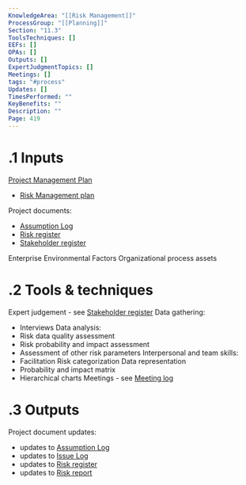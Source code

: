 ```yaml
---
KnowledgeArea: "[[Risk Management]]"
ProcessGroup: "[[Planning]]"
Section: "11.3"
ToolsTechniques: []
EEFs: []
OPAs: []
Outputs: []
ExpertJudgmentTopics: []
Meetings: []
tags: "#process"
Updates: []
TimesPerformed: ""
KeyBenefits: ""
Description: ""
Page: 419
---
```

# .1 Inputs

[Project Management Plan](Project%20Management%20Plan.md)
* [Risk Management plan](Risk%20Management%20plan.md)

Project documents:
* [Assumption Log](Assumption%20Log.md)
* [Risk register](Risk%20register.md)
* [Stakeholder register](Stakeholder%20register.md)

Enterprise Environmental Factors
Organizational process assets

# .2 Tools & techniques
Expert judgement - see [Stakeholder register](Stakeholder%20register.md)
Data gathering:
* Interviews
Data analysis:
* Risk data quality assessment
* Risk probability and impact assessment
* Assessment of other risk parameters
Interpersonal and team skills:
* Facilitation
Risk categorization
Data representation
* Probability and impact matrix
* Hierarchical charts
Meetings - see [Meeting log](Meeting%20log.md)

# .3 Outputs
Project document updates:
* updates to [Assumption Log](Assumption%20Log.md)
* updates to [Issue Log](Issue%20Log.md)
* updates to [Risk register](Risk%20register.md)
* updates to [Risk report](Risk%20report.md)


